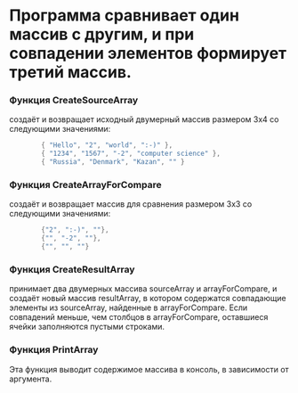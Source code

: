 # Программа сравнивает один массив с другим, и при совпадении элементов формирует третий массив.

### Функция CreateSourceArray
создаёт и возвращает исходный двумерный массив размером 3x4 со следующими значениями:
```c#
        { "Hello", "2", "world", ":-)" },
        { "1234", "1567", "-2", "computer science" },
        { "Russia", "Denmark", "Kazan", "" }
```    
### Функция CreateArrayForCompare
создаёт и возвращает массив для сравнения размером 3x3 со следующими значениями:

```c#
        {"2", ":-)", ""},
        {"", "-2", ""},
        {"", "", ""}
```
### Функция CreateResultArray
принимает два двумерных массива sourceArray и arrayForCompare, и создаёт новый массив resultArray, в котором содержатся совпадающие элементы из sourceArray, найденные в arrayForCompare.
Если совпадений меньше, чем столбцов в arrayForCompare, оставшиеся ячейки заполняются пустыми строками.

### Функция PrintArray
Эта функция выводит содержимое массива в консоль, в зависимости от аргумента.
